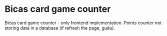 # Bicas card game counter

Bicas card game counter - only frontend implementation.
Points counter not storing data in a database (if refresh the page, guéu).
